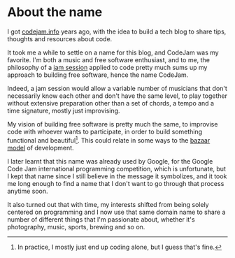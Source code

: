 About the name
==============

I got [codejam.info](https://www.codejam.info/) years ago, with the idea
to build a tech blog to share tips, thoughts and resources about code.

It took me a while to settle on a name for this blog, and CodeJam was my
favorite. I'm both a music and free software enthusiast, and to me, the
philosophy of a [jam session] applied to code pretty much sums up my
approach to building free software, hence the name CodeJam.

Indeed, a jam session would allow a variable number of musicians that
don't necessarily know each other and don't have the same level, to play
together without extensive preparation other than a set of chords, a
tempo and a time signature, mostly just improvising.

My vision of building free software is pretty much the same, to
improvise code with whoever wants to participate, in order to build
something functional and beautiful[^1]. This could relate in some ways to
the [bazaar model] of development.

[jam session]: https://en.wikipedia.org/wiki/Jam_session
[bazaar model]: https://en.wikipedia.org/wiki/The_Cathedral_and_the_Bazaar

I later learnt that this name was already used by Google, for the Google
Code Jam international programming competition, which is unfortunate,
but I kept that name since I still believe in the message it symbolizes,
and it took me long enough to find a name that I don't want to go
through that process anytime soon.

It also turned out that with time, my interests shifted from being
solely centered on programming and I now use that same domain name to
share a number of different things that I'm passionate about, whether
it's photography, music, sports, brewing and so on.

[^1]: In practice, I mostly just end up coding alone, but I guess that's fine.
